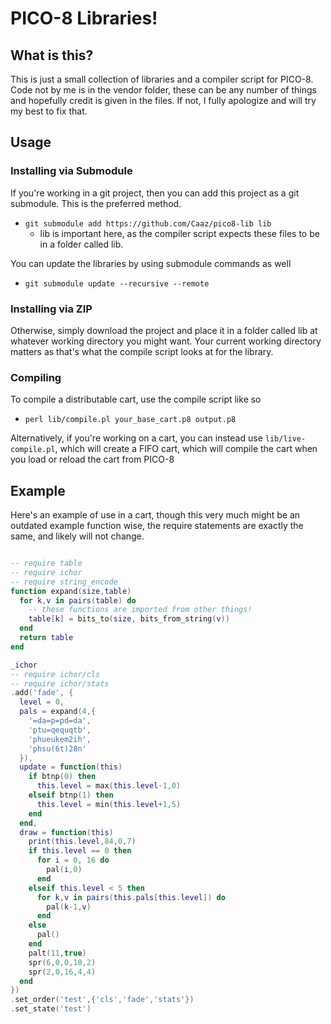 # PICO-8 Libraries!

## What is this?

This is just a small collection of libraries and a compiler script for PICO-8. Code not by me is in the vendor folder, these can be any number of things and hopefully credit is given in the files. If not, I fully apologize and will try my best to fix that.

## Usage

### Installing via Submodule

If you're working in a git project, then you can add this project as a git submodule. This is the preferred method.

- `git submodule add https://github.com/Caaz/pico8-lib lib`
  - lib is important here, as the compiler script expects these files to be in a folder called lib.

You can update the libraries by using submodule commands as well

- `git submodule update --recursive --remote`

### Installing via ZIP

Otherwise, simply download the project and place it in a folder called lib at whatever working directory you might want. Your current working directory matters as that's what the compile script looks at for the library.

### Compiling

To compile a distributable cart, use the compile script like so

- `perl lib/compile.pl your_base_cart.p8 output.p8`

Alternatively, if you're working on a cart, you can instead use `lib/live-compile.pl`, which will create a FIFO cart, which will compile the cart when you load or reload the cart from PICO-8

## Example

Here's an example of use in a cart, though this very much might be an outdated example function wise, the require statements are exactly the same, and likely will not change.

```lua

-- require table
-- require ichor
-- require string_encode
function expand(size,table)
  for k,v in pairs(table) do
    -- these functions are imported from other things!
    table[k] = bits_to(size, bits_from_string(v))
  end
  return table
end

_ichor
-- require ichor/cls
-- require ichor/stats
.add('fade', {
  level = 0,
  pals = expand(4,{
    '=da=p=pd=da',
    'ptu=qequqtb',
    'phueukem2ih',
    'phsu(6t)28n'
  }),
  update = function(this)
    if btnp(0) then
      this.level = max(this.level-1,0)
    elseif btnp(1) then
      this.level = min(this.level+1,5)
    end
  end,
  draw = function(this)
    print(this.level,84,0,7)
    if this.level == 0 then
      for i = 0, 16 do
        pal(i,0)
      end
    elseif this.level < 5 then
      for k,v in pairs(this.pals[this.level]) do
        pal(k-1,v)
      end
    else
      pal()
    end
    palt(11,true)
    spr(6,0,0,10,2)
    spr(2,0,16,4,4)
  end
})
.set_order('test',{'cls','fade','stats'})
.set_state('test')
```
